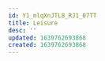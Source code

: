 ```yaml
---
id: Y1_mlqXnJTL8_RJ1_07TT
title: Leisure
desc: ''
updated: 1639762693868
created: 1639762693868
---
```



